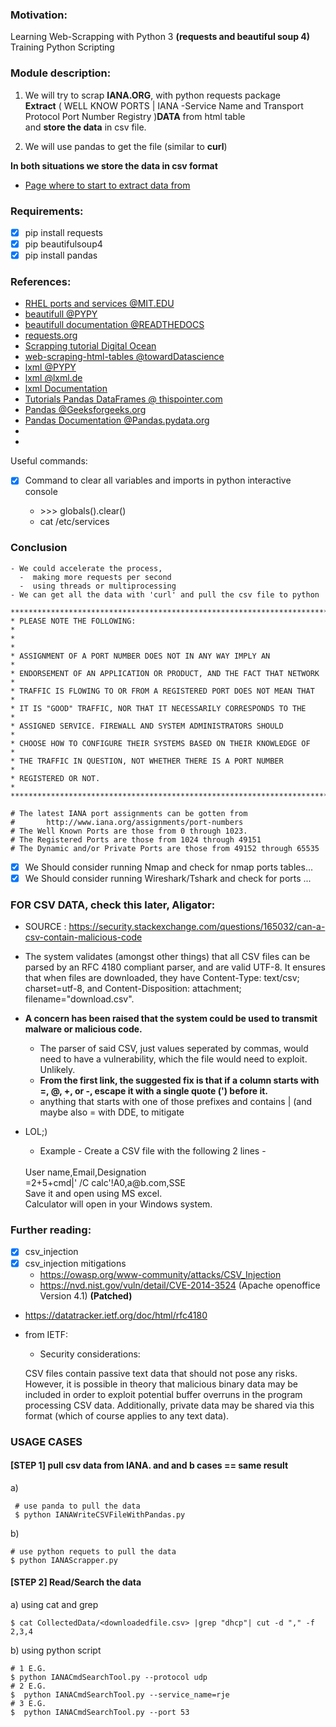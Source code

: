 ### Motivation:
 Learning Web-Scrapping with Python 3 __(requests and beautiful soup 4)__<br>
 Training Python Scripting

### Module description:

1. We will try to scrap __IANA.ORG__, with python requests package<br>
   __Extract__ ( WELL KNOW PORTS | IANA -Service Name and Transport Protocol Port Number Registry )__DATA__ from html table<br>
   and __store the data__ in csv file.

2. We will use pandas to get the file (similar to __curl__)
     
__In both situations we store the data in csv format__  

- [Page where to start to extract data from](https://www.iana.org/assignments/service-names-port-numbers/service-names-port-numbers.xhtml?&page=1)

### Requirements:
  -[x] pip install requests
  -[x] pip beautifulsoup4 
  -[x] pip install pandas

### References:
 - [RHEL ports and services @MIT.EDU](https://web.mit.edu/rhel-doc/4/RH-DOCS/rhel-sg-en-4/ch-ports.html)
 - [beautifull @PYPY](https://pypi.org/project/beautifulsoup4/)
 - [beautifull documentation @READTHEDOCS](https://readthedocs.org/projects/beautiful-soup-4/downloads/pdf/latest/)
 - [requests.org](https://docs.python-requests.org/en/master/)
 - [Scrapping tutorial Digital Ocean](https://www.digitalocean.com/community/tutorials/how-to-work-with-web-data-using-requests-and-beautiful-soup-with-python-3)
 - [web-scraping-html-tables @towardDatascience](https://towardsdatascience.com/web-scraping-html-tables-with-python-c9baba21059)
 - [lxml @PYPY](https://pypi.org/project/lxml/#history)
 - [lxml @lxml.de](https://lxml.de/)
 - [lxml Documentation](https://lxml.de/apidoc/index.html)
 - [Tutorials Pandas DataFrames @ thispointer.com](https://thispointer.com/how-to-get-check-data-types-of-dataframe-columns-in-python-pandas/)
 - [Pandas @Geeksforgeeks.org](https://www.geeksforgeeks.org/python-pandas-series-str-find/)
 - [Pandas Documentation @Pandas.pydata.org](https://pandas.pydata.org/docs/reference/api/pandas.DataFrame.query.html)
 - []()
 - []()

 
 Useful commands:
   -[x] Command to clear all variables and imports in python interactive console
        
       - \>>> globals().clear()
       - cat /etc/services 
    

### Conclusion
    - We could accelerate the process, 
      -  making more requests per second
      -  using threads or multiprocessing
    - We can get all the data with 'curl' and pull the csv file to python
         
    ************************************************************************
    * PLEASE NOTE THE FOLLOWING:                                           *
    *                                                                      *
    * ASSIGNMENT OF A PORT NUMBER DOES NOT IN ANY WAY IMPLY AN             *
    * ENDORSEMENT OF AN APPLICATION OR PRODUCT, AND THE FACT THAT NETWORK  *
    * TRAFFIC IS FLOWING TO OR FROM A REGISTERED PORT DOES NOT MEAN THAT   *
    * IT IS "GOOD" TRAFFIC, NOR THAT IT NECESSARILY CORRESPONDS TO THE     *
    * ASSIGNED SERVICE. FIREWALL AND SYSTEM ADMINISTRATORS SHOULD          *
    * CHOOSE HOW TO CONFIGURE THEIR SYSTEMS BASED ON THEIR KNOWLEDGE OF    *
    * THE TRAFFIC IN QUESTION, NOT WHETHER THERE IS A PORT NUMBER          *
    * REGISTERED OR NOT.                                                   *
    ************************************************************************
    
    # The latest IANA port assignments can be gotten from
    #       http://www.iana.org/assignments/port-numbers
    # The Well Known Ports are those from 0 through 1023.
    # The Registered Ports are those from 1024 through 49151
    # The Dynamic and/or Private Ports are those from 49152 through 65535


 - [x] We Should consider running Nmap and check for nmap ports tables...
 - [x] We Should consider running Wireshark/Tshark and check for ports ... 

### FOR CSV DATA, check this later, Aligator:
- SOURCE : https://security.stackexchange.com/questions/165032/can-a-csv-contain-malicious-code 
- The system validates (amongst other things) that all CSV files can be parsed by an RFC 4180 compliant parser, and are valid UTF-8. It ensures that when files are downloaded, they have Content-Type: text/csv; charset=utf-8, and Content-Disposition: attachment; filename="download.csv".
 - __A concern has been raised that the system could be used to transmit malware or malicious code.__
    - The parser of said CSV, just values seperated by commas, would need to have a vulnerability, which the file would need to exploit. Unlikely.
    - __From the first link, the suggested fix is that if a column starts with =, @, +, or -, escape it with a single quote (') before it.__
    - anything that starts with one of those prefixes and contains | (and maybe also = with DDE, to mitigate
    
 - LOL;)
   - Example - Create a CSV file with the following 2 lines -
    <br>
    User name,Email,Designation<br>
    =2+5+cmd|' /C calc'!A0,a@b.com,SSE<br>
   Save it and open using MS excel. <br>Calculator will open in your Windows system.
   
### Further reading:
 - [x] csv_injection
 - [x] csv_injection mitigations
     - https://owasp.org/www-community/attacks/CSV_Injection
     - https://nvd.nist.gov/vuln/detail/CVE-2014-3524 (Apache openoffice Version 4.1) __(Patched)__
 
 -  https://datatracker.ietf.org/doc/html/rfc4180
   - from IETF:
     - Security considerations:

      CSV files contain passive text data that should not pose any
      risks.  However, it is possible in theory that malicious binary
      data may be included in order to exploit potential buffer overruns
      in the program processing CSV data.  Additionally, private data
      may be shared via this format (which of course applies to any text
      data).

### USAGE CASES
     
 #### [STEP 1] pull csv data from IANA. and and b cases == same result
 a)

     # use panda to pull the data
     $ python IANAWriteCSVFileWithPandas.py

 b) 

    # use python requets to pull the data 
    $ python IANAScrapper.py  

 #### [STEP 2] Read/Search the data
 a) using cat and grep  

    $ cat CollectedData/<downloadedfile.csv> |grep "dhcp"| cut -d "," -f 2,3,4
    
 b) using python script

    # 1 E.G.
    $ python IANACmdSearchTool.py --protocol udp
    # 2 E.G.
    $  python IANACmdSearchTool.py --service_name=rje
    # 3 E.G.
    $  python IANACmdSearchTool.py --port 53
    
